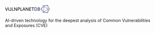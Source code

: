 ![logo](logo.svg)

AI-driven technology for the deepest analysis of Common Vulnerabilities and Exposures (CVE)

